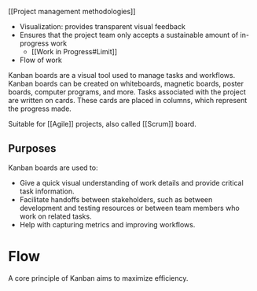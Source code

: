 [[Project management methodologies]]

- Visualization: provides transparent visual feedback
- Ensures that the project team only accepts a sustainable amount of in-progress work
	- [[Work in Progress#Limit]]
- Flow of work

Kanban boards are a visual tool used to manage tasks and workflows. Kanban boards can be created on whiteboards, magnetic boards, poster boards, computer programs, and more. Tasks associated with the project are written on cards. These cards are placed in columns, which represent the progress made. 

Suitable for [[Agile]] projects, also called [[Scrum]] board. 

## Purposes
Kanban boards are used to:
- Give a quick visual understanding of work details and provide critical task information.
- Facilitate handoffs between stakeholders, such as between development and testing resources or between team members who work on related tasks.
- Help with capturing metrics and improving workflows.

# Flow
A core principle of Kanban aims to maximize efficiency.
